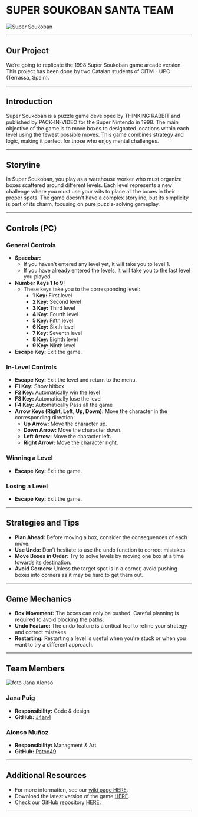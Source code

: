 # SUPER SOUKOBAN SANTA TEAM

![Super Soukoban](https://github.com/Patoo49/Patoo49.github.io/assets/162798739/f4768802-d48c-4fd2-bae9-15c2839dac0a)

---

## **Our Project**

We’re going to replicate the 1998 Super Soukoban game arcade version. This project has been done by two Catalan students of CITM - UPC (Terrassa, Spain).

---

## **Introduction**

Super Soukoban is a puzzle game developed by THINKING RABBIT and published by PACK-IN-VIDEO for the Super Nintendo in 1998. The main objective of the game is to move boxes to designated locations within each level using the fewest possible moves. This game combines strategy and logic, making it perfect for those who enjoy mental challenges.

---

## **Storyline**

In Super Soukoban, you play as a warehouse worker who must organize boxes scattered around different levels. Each level represents a new challenge where you must use your wits to place all the boxes in their proper spots. The game doesn't have a complex storyline, but its simplicity is part of its charm, focusing on pure puzzle-solving gameplay.

---

## **Controls (PC)**

### **General Controls**

- **Spacebar:**
  - If you haven't entered any level yet, it will take you to level 1.
  - If you have already entered the levels, it will take you to the last level you played.
- **Number Keys 1 to 9:**
  - These keys take you to the corresponding level:
    - **1 Key:** First level
    - **2 Key:** Second level
    - **3 Key:** Third level
    - **4 Key:** Fourth level
    - **5 Key:** Fifth level
    - **6 Key:** Sixth level
    - **7 Key:** Seventh level
    - **8 Key:** Eighth level
    - **9 Key:** Ninth level
- **Escape Key:** Exit the game.

### **In-Level Controls**

- **Escape Key:** Exit the level and return to the menu.
- **F1 Key:** Show hitbox
- **F2 Key:** Automatically win the level
- **F3 Key:** Automatically lose the level
- **F4 Key:** Automatically Pass all the game
- **Arrow Keys (Right, Left, Up, Down):** Move the character in the corresponding direction:
  - **Up Arrow:** Move the character up.
  - **Down Arrow:** Move the character down.
  - **Left Arrow:** Move the character left.
  - **Right Arrow:** Move the character right.

### **Winning a Level**

- **Escape Key:** Exit the game.

### **Losing a Level**

- **Escape Key:** Exit the game.

---

## **Strategies and Tips**

- **Plan Ahead:** Before moving a box, consider the consequences of each move.
- **Use Undo:** Don’t hesitate to use the undo function to correct mistakes.
- **Move Boxes in Order:** Try to solve levels by moving one box at a time towards its destination.
- **Avoid Corners:** Unless the target spot is in a corner, avoid pushing boxes into corners as it may be hard to get them out.

---

## **Game Mechanics**

- **Box Movement:** The boxes can only be pushed. Careful planning is required to avoid blocking the paths.
- **Undo Feature:** The undo feature is a critical tool to refine your strategy and correct mistakes.
- **Restarting:** Restarting a level is useful when you're stuck or when you want to try a different approach.

---

## **Team Members**
![foto Jana Alonso](https://github.com/Patoo49/Patoo49.github.io/assets/162798739/64d87e82-7a83-4804-85bd-16eaeadb1fcc)



### **Jana Puig**
- **Responsibility:** Code & design
- **GitHub:** [J4an4](https://github.com/J4an4)

### **Alonso Muñoz**
- **Responsibility:** Managment & Art
- **GitHub:** [Patoo49](https://github.com/Patoo49)

---

## **Additional Resources**

- For more information, see our [wiki page HERE](https://github.com/J4an4/Game-Analysis-Super-Soukoban.wiki.git).
- Download the latest version of the game [HERE](https://github.com/J4an4/Game-Analysis-Super-Soukoban/releases).
- Check our GitHub repository [HERE](https://github.com/J4an4/Game-Analysis-Super-Soukoban). 

---

